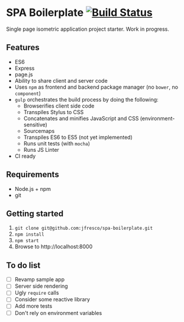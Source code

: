 # SPA Boilerplate [![Build Status](https://travis-ci.org/jfresco/spa-boilerplate.svg?branch=master)](https://travis-ci.org/jfresco/spa-boilerplate)

Single page isometric application project starter. Work in progress.

## Features
* ES6
* Express
* page.js
* Ability to share client and server code
* Uses `npm` as frontend and backend package manager (no `bower`, no `component`)
* `gulp` orchestrates the build process by doing the following:
  * Browserifies client side code
  * Transpiles Stylus to CSS
  * Concatenates and minifies JavaScript and CSS (environment-sensitive)
  * Sourcemaps
  * Transpiles ES6 to ES5 (not yet implemented)
  * Runs unit tests (with `mocha`)
  * Runs JS Linter
* CI ready

## Requirements
* Node.js + npm
* git

## Getting started
1. `git clone git@github.com:jfresco/spa-boilerplate.git`
2. `npm install`
3. `npm start`
4. Browse to http://localhost:8000

## To do list
- [ ] Revamp sample app
- [ ] Server side rendering
- [ ] Ugly `require` calls
- [ ] Consider some reactive library
- [ ] Add more tests
- [ ] Don't rely on environment variables